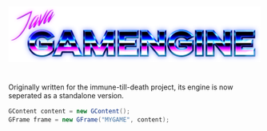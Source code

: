 ![Alt text](https://raw.githubusercontent.com/nurkert/java-gamengine/main/images/gamengine-banner.png)
#
Originally written for the immune-till-death project, its engine is now seperated as a standalone version.

```java
GContent content = new GContent();
GFrame frame = new GFrame("MYGAME", content);
```
